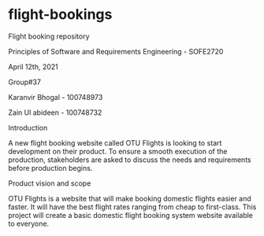 # flight-bookings
Flight booking repository

Principles of Software and Requirements Engineering - SOFE2720

April 12th, 2021


Group#37

Karanvir Bhogal - 100748973

Zain Ul abideen - 100748732


Introduction

A new flight booking website called OTU Flights is looking to start development on their product. To ensure a smooth execution of the production, stakeholders are asked to discuss the needs and requirements before production begins. 

Product vision and scope

OTU Flights is a website that will make booking domestic flights easier and faster. It will have the best flight rates ranging from cheap to first-class. This project will create a basic domestic flight booking system website available to everyone.


